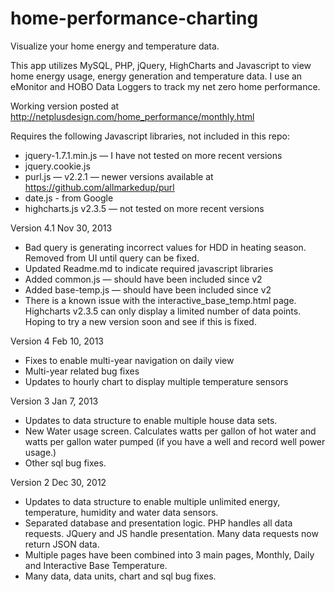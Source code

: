 home-performance-charting
=========================

Visualize your home energy and temperature data.

This app utilizes MySQL, PHP, jQuery, HighCharts and Javascript to view home energy usage, energy generation and temperature data. I use an eMonitor and HOBO Data Loggers to track my net zero home performance. 

Working version posted at http://netplusdesign.com/home_performance/monthly.html

Requires the following Javascript libraries, not included in this repo:
- jquery-1.7.1.min.js — I have not tested on more recent versions
- jquery.cookie.js
- purl.js — v2.2.1 — newer versions available at https://github.com/allmarkedup/purl
- date.js - from Google
- highcharts.js v2.3.5 — not tested on more recent versions


Version 4.1
Nov 30, 2013

- Bad query is generating incorrect values for HDD in heating season. Removed from UI until query can be fixed.
- Updated Readme.md to indicate required javascript libraries
- Added common.js — should have been included since v2
- Added base-temp.js — should have been included since v2
- There is a known issue with the interactive_base_temp.html page. Highcharts v2.3.5 can only display a limited number of data points. Hoping to try a new version soon and see if this is fixed.

Version 4
Feb 10, 2013

- Fixes to enable multi-year navigation on daily view
- Multi-year related bug fixes
- Updates to hourly chart to display multiple temperature sensors 

Version 3
Jan 7, 2013

- Updates to data structure to enable multiple house data sets.
- New Water usage screen. Calculates watts per gallon of hot water and watts per gallon water pumped (if you have a well and record well power usage.)
- Other sql bug fixes.

Version 2 
Dec 30, 2012

- Updates to data structure to enable multiple unlimited energy, temperature, humidity and water data sensors.
- Separated database and presentation logic. PHP handles all data requests. JQuery and JS handle presentation. Many data requests now return JSON data.
- Multiple pages have been combined into 3 main pages, Monthly, Daily and Interactive Base Temperature.
- Many data, data units, chart and sql bug fixes.